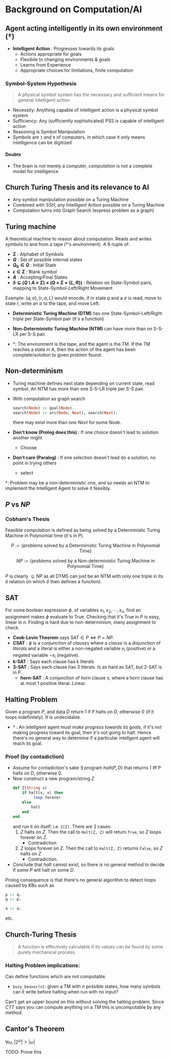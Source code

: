 # Background on Computation/AI
## Agent acting intelligently in its own environment ($\dagger$)
* **Intelligent Action** : Progresses towards its goals
    * Actions appropriate for goals
    * Flexibile to changing environments & goals
    * Learns from Experience
    * Appropriate choices for limitations, finite computation

### Symbol-System Hypothesis
> A physical symbol system has the necessary and sufficient means for general intelligent action

* Necessity: Anything capable of intelligent action is a physical symbol system
* Sufficiency: Any (sufficiently sophisticated) PSS is capable of intelligent action
* Reasoning is Symbol Manipulation
* Symbols are `1` and `0` of computers, in which case it only means intelligence can be digitized

#### Doubts
* The brain is not merely a computer, _computation_ is not a complete model for intelligence

## Church Turing Thesis and its relevance to AI
* Any symbol manipulation possible on a Turing Machine
* Combined with _SSH_, any Intelligent Action possible on a Turing Machine
* Computation turns into Graph Search (express problem as a graph)

## Turing machine
A theoretical machine to reason about computation. Reads and writes symbols to and from a tape ($\dagger$'s environment).
A 6-tuple of:

* **$\Sigma$** : Alphabet of Symbols
* **$Q$** : Set of possible internal states
* **$Q_0 \in Q$** : Initial State
* **$\epsilon \in \Sigma$** : Blank symbol
* **$A$** : Accepting/Final States
* **$\delta \subseteq (Q \setminus  A \times \Sigma) \times (Q \times \Sigma \times \{L, R\})$** : Relation on State-Symbol pairs, mapping to State-Symbol-Left/Right Movement

Example: $(q, \sigma), (r, \alpha, L)$ would enocde, if in state $q$ and a $\sigma$ is read, move to state $r$, write an $\alpha$ to the tape, and move Left.

* **Deterministic Turing Machine (DTM)** has one State-Symbol-Left/Right triple per State-Symbol pair (it's a function)
* **Non-Deterministic Turing Machine (NTM)** can have more than on S-S-LR per S-S pair.

* $\dagger$: The environment is the tape, and the agent is the TM. If the TM reaches a state in $A$, then the action of the agent has been complete/solution to given problem found.

## Non-determinism
* Turing machine defines next state depending on current state, read symbol. An NTM has more than one S-S-LR triple per S-S pair.
* With computation as graph search

    ```prolog
    search(Node) :- goal(Node).
    search(Node) :- arc(Node, Next), search(Next).
    ```
    there may exist more than one $Next$ for some $Node$.

* **Don't know (Prolog does this)** : If one choice doesn't lead to solution another might
    * Choose
* **Don't care (Paralog)** : If one selection doesn't lead do a solution, no point in trying others
    * select

$\dagger$: Problem may be a non-deterministic one, and so needs an NTM to implement the Intelligent Agent to solve it feasibly.

## $P$ vs $NP$
### Cobham's Thesis
Feasible computation is defined as being solved by a Deterministic Turing Machine in Polynomial time (it's in $P$).

$$P :=  \{\text{problems solved by a Deterministic Turing Machine in Polynomial Time} \}$$

$$NP:= \{\text{problems solved by a Non-deterministic Turing Machine in Polynomial Time} \}$$

$P$ is clearly $\subseteq NP$ as all DTMS can just be an NTM with only one triple in its $\delta$ relation (in which $\delta$ then defines a function).

## SAT
For some boolean expression $\phi$, of variables $x_1, x_2, \cdots, x_n$, find an assignment makes $\phi$ evaluate to True.
Checking that it's True in P is easy, linear in $n$.
Finding is hard due to non-determinism, many assignment to check.

* **Cook-Levin Theorem** says $\text{SAT} \in P \iff P = NP$.
* **CSAT** : $\phi$ is a _conjunction_ of _clauses_ where a _clause_ is a disjunction of _literals_ and a literal is either a non-negated variable $x_i$ (positive) or a negated variable $\neg x_i$ (negative).
* **k-SAT** : Says each clause has $k$ literals
* **3-SAT** : Says each clause has $3$ literals. Is as hard as SAT, but 2-SAT is in P.
    * **horn-SAT** : A conjunction of _horn_ clause s, where a horn clause has at most 1 positive literal. Linear.

## Halting Problem
Given a program $P$, and data $D$ return 1 if $P$ halts on $D$, otherwise 0 (if it loops indefinitely).
It is undecidable.

* $\dagger$ : An intellgient agent must _make progress towards its goals_, if it's not making progress toward its goal, then it's not going to halt. Hence there's no general way to determine if a particular intellgent agent will reach its goal.

### Proof (by contadiction)
* Assume for contadiction's sake $\exists$ program $halt(P, D)$ that returns 1 iff P halts on D, otherwise 0.
* Now construct a new program/string $Z$
    ```ruby
    def Z(String x)
        if halt(x, x) then
             loop forever
        else
            halt
        end
    end
    ```
    and run it on itself, i.e. `Z(Z)`. There are 2 cases:
    1. $Z$ halts on $Z$. Then the call to `Halt(Z, Z)` will return `True`, so $Z$ loops forever on $Z$.
        - Contradiction
    2. $Z$ loops forever on $Z$.  Then the call to `Halt(Z, Z)` returns `False`, so $Z$ halts on $Z$
        - Contradiction.
* Conclude that $halt$ cannot exist, so there is no general method to decide if some $P$ will halt on some $D$.

Prolog consequence is that there's no general algorithm to detect loops caused by KBs such as
```prolog
p :- q.
q :- p.

a :- a.
```
etc.

## Church-Turing Thesis
> A function is effectively calculable if its values can be found by some purely mechanical process.

### Halting Problem implications:
Can define functions which are not computable.

* `busy_beaver(n)`: given a TM with $n$ possible states, how many symbols can it write before halting when run with no input?

Can't get an upper bound on this without solving the halting problem. Since _CTT_ says you can compute anything on a _TM_ this is uncomputable by any method.

## Cantor's Theorem
$\forall \omega, \left|2^\omega \right| > \left|\omega\right|$

TODO: Prove this

